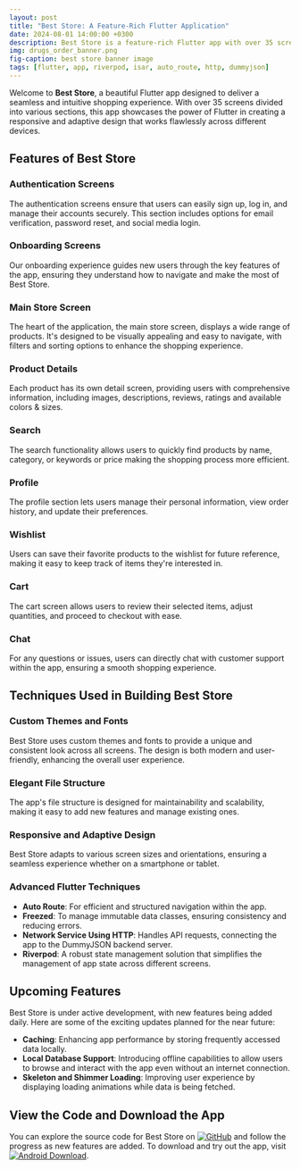 ```yaml
---
layout: post
title: "Best Store: A Feature-Rich Flutter Application"
date: 2024-08-01 14:00:00 +0300
description: Best Store is a feature-rich Flutter app with over 35 screens, offering a seamless shopping experience with custom themes, responsive design, and advanced state management. Explore its robust functionality and stay tuned for new features added daily.
img: drugs_order_banner.png
fig-caption: best store banner image
tags: [flutter, app, riverpod, isar, auto_route, http, dummyjson]
---
```


Welcome to **Best Store**, a beautiful Flutter app designed to deliver a seamless and intuitive shopping experience. With over 35 screens divided into various sections, this app showcases the power of Flutter in creating a responsive and adaptive design that works flawlessly across different devices.

## Features of Best Store

### Authentication Screens

The authentication screens ensure that users can easily sign up, log in, and manage their accounts securely. This section includes options for email verification, password reset, and social media login.

### Onboarding Screens

Our onboarding experience guides new users through the key features of the app, ensuring they understand how to navigate and make the most of Best Store.

### Main Store Screen

The heart of the application, the main store screen, displays a wide range of products. It's designed to be visually appealing and easy to navigate, with filters and sorting options to enhance the shopping experience.

### Product Details

Each product has its own detail screen, providing users with comprehensive information, including images, descriptions, reviews, ratings and available colors & sizes.

### Search

The search functionality allows users to quickly find products by name, category, or keywords or price making the shopping process more efficient.

### Profile

The profile section lets users manage their personal information, view order history, and update their preferences.

### Wishlist

Users can save their favorite products to the wishlist for future reference, making it easy to keep track of items they're interested in.

### Cart

The cart screen allows users to review their selected items, adjust quantities, and proceed to checkout with ease.

### Chat

For any questions or issues, users can directly chat with customer support within the app, ensuring a smooth shopping experience.

## Techniques Used in Building Best Store

### Custom Themes and Fonts

Best Store uses custom themes and fonts to provide a unique and consistent look across all screens. The design is both modern and user-friendly, enhancing the overall user experience.

### Elegant File Structure

The app's file structure is designed for maintainability and scalability, making it easy to add new features and manage existing ones.

### Responsive and Adaptive Design

Best Store adapts to various screen sizes and orientations, ensuring a seamless experience whether on a smartphone or tablet.

### Advanced Flutter Techniques

- **Auto Route**: For efficient and structured navigation within the app.
- **Freezed**: To manage immutable data classes, ensuring consistency and reducing errors.
- **Network Service Using HTTP**: Handles API requests, connecting the app to the DummyJSON backend server.
- **Riverpod**: A robust state management solution that simplifies the management of app state across different screens.

## Upcoming Features

Best Store is under active development, with new features being added daily. Here are some of the exciting updates planned for the near future:

- **Caching**: Enhancing app performance by storing frequently accessed data locally.
- **Local Database Support**: Introducing offline capabilities to allow users to browse and interact with the app even without an internet connection.
- **Skeleton and Shimmer Loading**: Improving user experience by displaying loading animations while data is being fetched.

## View the Code and Download the App

You can explore the source code for Best Store on [![GitHub](https://img.shields.io/badge/GitHub%20Repo-grey)](https://github.com/aliwaseem27/best_store) and follow the progress as new features are added. To download and try out the app, visit [![Android Download](https://img.shields.io/badge/Download-Android-green)](https://github.com/aliwaseem27).
